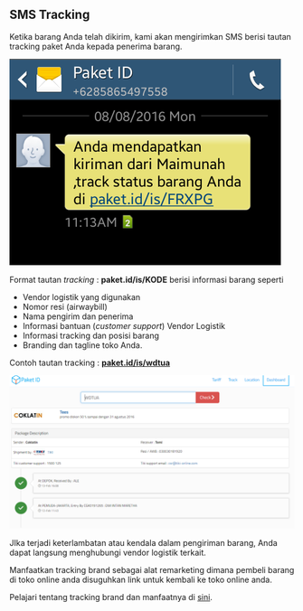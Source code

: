 ## SMS Tracking

Ketika barang Anda telah dikirim, kami akan mengirimkan SMS berisi tautan tracking paket Anda kepada penerima barang.

![](/assets/Screenshot_2016-12-07-16-29-25-1.png)

Format tautan _tracking_ : **paket.id\/is\/KODE** berisi informasi barang seperti

* Vendor logistik yang digunakan
* Nomor resi \(airwaybill\)
* Nama pengirim dan penerima
* Informasi bantuan \(_customer support_\) Vendor Logistik
* Informasi tracking dan posisi barang
* Branding dan tagline toko Anda.

Contoh tautan tracking : [**paket.id/is/wdtua**](http://paket.id/is/wdtua)

![](/assets/tracking.png)

JIka terjadi keterlambatan atau kendala dalam pengiriman barang, Anda dapat langsung menghubungi vendor logistik terkait.

Manfaatkan tracking brand sebagai alat remarketing dimana pembeli barang di toko online anda disuguhkan link untuk kembali ke toko online anda.

Pelajari tentang tracking brand dan manfaatnya di [sini](tracking-brand.md).

